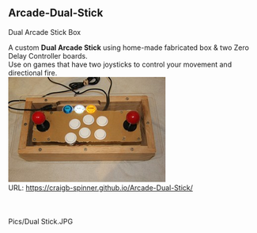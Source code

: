 ## **Arcade-Dual-Stick**
Dual Arcade Stick Box

A custom **Dual Arcade Stick** using home-made fabricated box & two Zero Delay Controller boards.<br/>
Use on games that have two joysticks to control your movement and directional fire.<br/>
[![A](Pics/TNx2/Dual%20Stick.JPG)](Pics/Dual%20Stick.JPG)  
URL: https://craigb-spinner.github.io/Arcade-Dual-Stick/<br/>
<br/> <br/> <br/> 
Pics/Dual Stick.JPG
